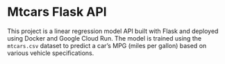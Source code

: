 # Mtcars Flask API

This project is a linear regression model API built with Flask and deployed using Docker and Google Cloud Run. The model is trained using the `mtcars.csv` dataset to predict a car’s MPG (miles per gallon) based on various vehicle specifications.

